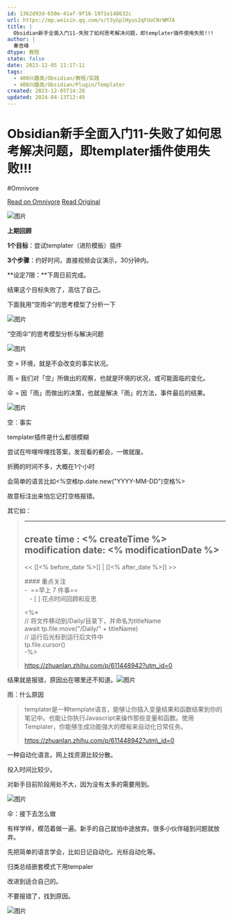 ```yaml
---
id: 1362d93d-650e-41af-9f16-1971e148632c
url: https://mp.weixin.qq.com/s/t3yGplHyus2qFUoCNrWM7A
title: |
  Obsidian新手全面入门11-失败了如何思考解决问题，即templater插件使用失败!!!
author: |
  秦吉峰
dtype: 教程
state: false
date: 2023-12-05 11:17:11
tags:
  - 400兴趣类/Obsidian/教程/实践
  - 400兴趣类/Obsidian/Plugin/Templater
created: 2023-12-05T14:28
updated: 2024-04-13T12:49
---
```



# Obsidian新手全面入门11-失败了如何思考解决问题，即templater插件使用失败!!!
#Omnivore

[Read on Omnivore](https://omnivore.app/me/https-mp-weixin-qq-com-s-t-3-y-gpl-hyus-2-q-f-uo-c-nr-wm-7-a-18c37fa8dd6)
[Read Original](https://mp.weixin.qq.com/s/t3yGplHyus2qFUoCNrWM7A)

![图片](https://proxy-prod.omnivore-image-cache.app/0x0,sgtDOdQTvUa-L3sLZ5H-8QG1q-NLYS-qR2ccTZRIF4vs/https://mmbiz.qpic.cn/mmbiz_png/MjrkNy7Zz9vaSL7QyN9SH9nhxf13poUiadqnZ9yu4YNG7IkOicc2ibvof08QYoaFmPgh9LZdzic9kFPSsicOw89pr6A/640?wx_fmt=png)

**上期回顾**

**1个目标**：尝试templater（进阶模板）插件  

**3个步骤**：约好时间，直接视频会议演示，30分钟内。

**设定7限：**下周日前完成。

结果这个目标失败了，高估了自己。

下面我用“空雨伞”的思考模型了分析一下

![图片](https://proxy-prod.omnivore-image-cache.app/0x0,sf3GTZTt1ce997B67T9ObpUem1DKbCARoemaGK8sZ3Yo/https://mmbiz.qpic.cn/mmbiz_png/MjrkNy7Zz9vaSL7QyN9SH9nhxf13poUiarW9drW8qtISKQuWpxPKZbu516ib5jBXhvVVHsPKVkP83fV9gDJtq2lA/640?wx_fmt=png)

“空雨伞”的思考模型分析与解决问题  

![图片](https://proxy-prod.omnivore-image-cache.app/0x0,sDreBvc5dQbIsNyyLc5khwXQvIvX8wBo8lJ0WV9SENwk/https://mmbiz.qpic.cn/sz_mmbiz_jpg/MjrkNy7Zz9t6uLTjWZE1r0Pe7oKCO1hwAR2kcnnpiatP5pPibSEs0iazDJaewZlVlvOibQiaaoEibam6oHSUn0BqD4ibA/640?wx_fmt=jpeg)  

空 = 环境，就是不会改变的事实状况。

雨 = 我们对「空」所做出的观察，也就是环境的状况，或可能面临的变化。

伞 = 因「雨」而做出的决策，也就是解决「雨」的方法，事件最后的结果。 

![图片](https://proxy-prod.omnivore-image-cache.app/0x0,skrQWemcSprRPKiCTWq3hYC5wS71Fcl8x5k1O7YX_Kg0/https://mmbiz.qpic.cn/mmbiz_png/MjrkNy7Zz9vaSL7QyN9SH9nhxf13poUiaJJc7JNUwPPibYQJdJT15T9x9VLXOZNcs4InPdK9c0vhqTFF3VEwW3ibA/640?wx_fmt=png)

空：事实  

templater插件是什么都很模糊

尝试在哔哩哔哩找答案，发现看的都会，一做就废。  

折腾的时间不多，大概在1个小时  

会简单的语言比如<%空格tp.date.new("YYYY-MM-DD")空格%>

故意标注出来怕忘记打空格报错。

其它如：

> ---  
> create time : <% createTime %>  
> modification date: <% modificationDate %>  
> ---
> 
> << [[<% before_date %>]] | [[<% after_date %>]] >>
> 
> #### 重点关注  
> -  ==早上 7 件事==  
>    - [ ] 花点时间回顾和反思
> 
> <%*  
> // 将文件移动到/Daily/目录下，并命名为titleName  
> await tp.file.move("/Daily/" + titleName)  
> // 运行后光标到运行后文件中  
> tp.file.cursor()  
> -%>
> 
> https://zhuanlan.zhihu.com/p/611448942?utm_id=0

结果就是报错，原因出在哪里还不知道。![图片](https://proxy-prod.omnivore-image-cache.app/0x0,sDVw4e5MLoNL0N6qxdr3I682xijNRw8DRJFCxKXlwYp0/https://mmbiz.qpic.cn/mmbiz_png/MjrkNy7Zz9vaSL7QyN9SH9nhxf13poUiaIREZNkBwwT41JH8PmVCeIJcwVRAoAVdpKInqRJOPxBiblm2ibaia9t4jw/640?wx_fmt=png)

雨：什么原因  

> templater是一种template语言，能够让你插入变量结果和函数结果到你的笔记中。也能让你执行Javascript来操作那些变量和函数。使用Templater，你能够生成功能强大的模板来自动化日常任务。
> 
> https://zhuanlan.zhihu.com/p/611448942?utm\_id=0

一种自动化语言。网上找资源比较分散。  

投入时间比较少。  

对新手目前阶段用处不大，因为没有太多的需要用到。  

![图片](https://proxy-prod.omnivore-image-cache.app/0x0,sh-1UrsWRbKm8xQU1Hp5qZ0sjVmnTgf-TfHgTepVINVQ/https://mmbiz.qpic.cn/mmbiz_png/MjrkNy7Zz9vaSL7QyN9SH9nhxf13poUiam7YUB76yI32wCl1IPRwvUHC1FoD4Q4AwYcpz2SlG5RNUXZeHFztCvA/640?wx_fmt=png)

伞：接下去怎么做

有样学样，模范着做一遍。新手的自己就怕中途放弃。很多小伙伴碰到问题就放弃。

先把简单的语言学会，比如日记自动化。光标自动化等。

归类总结嵌套模式下用tempaler  

改进到适合自己的。  

不要报错了，找到原因。  

![图片](https://proxy-prod.omnivore-image-cache.app/0x0,sVfV_jm94fF601aamgTacGFPldV8KI9DAeZKUNc0lEGc/https://mmbiz.qpic.cn/sz_mmbiz_jpg/MjrkNy7Zz9t6uLTjWZE1r0Pe7oKCO1hwmpHL3oibnYAhIjAATQod1OmPwOpDX6F8iarrSYj7lIX2U3WibqBHomK0A/640?wx_fmt=jpeg&from=appmsg)



